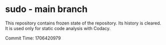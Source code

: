 # sudo - main branch

This repository contains frozen state of the repository.
Its history is cleared. It is used only for static code
analysis with Codacy.

Commit Time: 1706420979